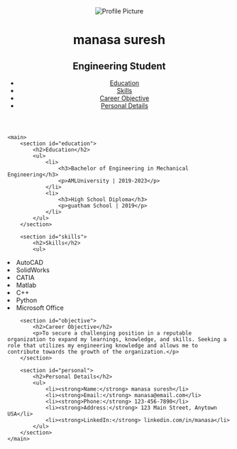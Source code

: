 <!DOCTYPE html>
<html>
<head>
	<title>Engineering Portfolio</title>
	<link rel="stylesheet" type="text/css" href="more.css">
</head>
<body>
	<header>
		<div class="container">
			<div class="profile">
				<img src="D:\web\young-woman-avatar-cartoon-character-profile-picture-young-brunette-woman-short-hair-avatar-cartoon-character-vector-149728784.jpg" alt="Profile Picture">
				<h1>manasa suresh</h1>
				<h2>Engineering Student</h2>
			</div>
			<nav>
				<ul>
					<li><a href="#education">Education</a></li>
					<li><a href="#skills">Skills</a></li>
					<li><a href="#objective">Career Objective</a></li>
					<li><a href="#personal">Personal Details</a></li>
				</ul>
			</nav>
		</div>
	</header>

	<main>
		<section id="education">
			<h2>Education</h2>
			<ul>
				<li>
					<h3>Bachelor of Engineering in Mechanical Engineering</h3>
					<p>AMLUniversity | 2019-2023</p>
				</li>
				<li>
					<h3>High School Diploma</h3>
					<p>guatham School | 2019</p>
				</li>
			</ul>
		</section>

		<section id="skills">
			<h2>Skills</h2>
			<ul>
<li>AutoCAD</li>
				<li>SolidWorks</li>
				<li>CATIA</li>
				<li>Matlab</li>
				<li>C++</li>
				<li>Python</li>
				<li>Microsoft Office</li>
			</ul>
		</section>

		<section id="objective">
			<h2>Career Objective</h2>
			<p>To secure a challenging position in a reputable organization to expand my learnings, knowledge, and skills. Seeking a role that utilizes my engineering knowledge and allows me to contribute towards the growth of the organization.</p>
		</section>

		<section id="personal">
			<h2>Personal Details</h2>
			<ul>
				<li><strong>Name:</strong> manasa suresh</li>
				<li><strong>Email:</strong> manasa@email.com</li>
				<li><strong>Phone:</strong> 123-456-7890</li>
				<li><strong>Address:</strong> 123 Main Street, Anytown USA</li>
				<li><strong>LinkedIn:</strong> linkedin.com/in/manasa</li>
			</ul>
		</section>
	</main>
</body>
</html>
